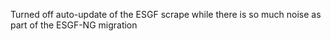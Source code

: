 Turned off auto-update of the ESGF scrape while there is so much noise as part of the ESGF-NG migration
